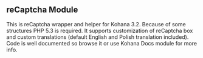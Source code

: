 reCaptcha Module
----------------
This is reCaptcha wrapper and helper for Kohana 3.2. Because of some structures PHP 5.3 is required. It supports 
customization of reCaptcha box and custom translations (default English and 
Polish translation included). Code is well documented so browse it or use 
Kohana Docs module for more info.